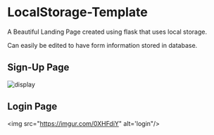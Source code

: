 # LocalStorage-Template
A Beautiful Landing Page created using flask that uses local storage. 

Can easily be edited to have form information stored in database. 

## Sign-Up Page
<img src="https://imgur.com/zUNoxv5" alt="display"/>

## Login Page
<img src="https://imgur.com/0XHFdiY" alt='login"/>
